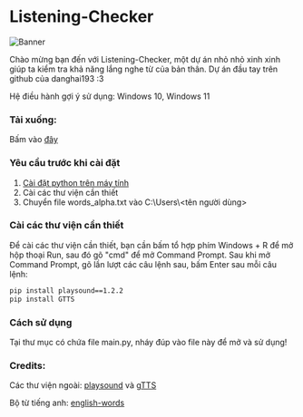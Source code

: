 # Listening-Checker

![Banner](https://images-ext-2.discordapp.net/external/lVUEH0KjNL8sqTzWyZvnfd119JJkgGz45_pEZbrasTo/https/repository-images.githubusercontent.com/543575341/e5f46329-1ea6-4f9e-bd0d-389abdf0f70d?width=1259&height=629)

Chào mừng bạn đến với Listening-Checker, một dự án nhỏ nhỏ xinh xinh giúp ta kiểm tra khả năng lắng nghe từ của bản thân. 
Dự án đầu tay trên github của danghai193 :3

Hệ điều hành gợi ý sử dụng: Windows 10, Windows 11

### Tải xuống:
Bấm vào [đây](https://github.com/danghai193/Listening_Checker/releases/tag/release)

### Yêu cầu trước khi cài đặt
1. [Cài đặt python trên máy tính](https://www.python.org/downloads/)
2. Cài các thư viện cần thiết
3. Chuyển file words_alpha.txt vào C:\Users\\<tên người dùng>

### Cài các thư viện cần thiết
Để cài các thư viện cần thiết, bạn cần bấm tổ hợp phím Windows + R để mở hộp thoại Run, sau đó gõ "cmd" để mở Command Prompt.
Sau khi mở Command Prompt, gõ lần lượt các câu lệnh sau, bấm Enter sau mỗi câu lệnh:
```bash
pip install playsound==1.2.2
pip install GTTS
```
### Cách sử dụng
Tại thư mục có chứa file main.py, nháy đúp vào file này để mở và sử dụng!

### Credits:
Các thư viện ngoài: [playsound](https://pypi.org/project/playsound/) và [gTTS](https://pypi.org/project/gTTS/)

Bộ từ tiếng anh: [english-words](https://github.com/dwyl/english-words)


